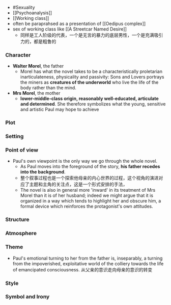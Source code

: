 - #Sexuality 
- [[Psychoanalysis]]
- [[Working class]]
- often be paraprahsed as a presentation of [[Oedipus complex]]
- sex of working class like [[A Streetcar Named Desire]]
	- 同样是工人阶级的代表，一个是无言的暴力的底层男性，一个是充满吸引力的，都是粗鲁的

### Character
- **Walter Morel**, the father
	- Morel has what the novel takes to be a characteristically proletarian inarticulateness, physicality and passivity: Sons and Lovers portrays the miners as **creatures of the underworld** who live the life of the body rather than the mind.
- **Mrs Morel**, the mother
	- **lower-middle-class origin, reasonably well-educated, articulate and determined**. She therefore symbolizes what the young, sensitive and artistic Paul may hope to achieve

### Plot


### Setting


### Point of view
- Paul's own viewpoint is the only way we go through the whole novel.
	- As Paul moves into the foreground of the story, **his father recedes into the background**.
	- 整个叙事过程也是一个探索他母亲的内心世界的过程，这个视角的演进对应了主题和主角的关注点，这是一个形式安排的手法，
	- The novel is also in general more 'inward' in its treatment of Mrs Morel than it is of her husband; indeed we might argue that it is organized in a way which tends to highlight her and obscure him, a formal device which reinforces the protagonist's own attitudes.

### Structure


### Atmosphere


### Theme
- Paul's emotional turning to her from the father is, inseparably, a turning from the impoverished, exploitative world of the colliery towards the life of emancipated consciousness. 从父亲的意识走向母亲的意识的转变

### Style


### Symbol and Irony

